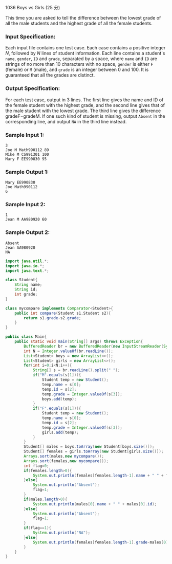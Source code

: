 1036 Boys vs Girls (25 分)

This time you are asked to tell the difference between the lowest grade of all the male students and the highest grade of all the female students.

### Input Specification:

Each input file contains one test case. Each case contains a positive integer *N*, followed by *N* lines of student information. Each line contains a student's `name`, `gender`, `ID` and `grade`, separated by a space, where `name` and `ID` are strings of no more than 10 characters with no space, `gender` is either `F` (female) or `M` (male), and `grade` is an integer between 0 and 100. It is guaranteed that all the grades are distinct.

### Output Specification:

For each test case, output in 3 lines. The first line gives the name and ID of the female student with the highest grade, and the second line gives that of the male student with the lowest grade. The third line gives the difference gradeF−gradeM. If one such kind of student is missing, output `Absent` in the corresponding line, and output `NA` in the third line instead.

### Sample Input 1:

```in
3
Joe M Math990112 89
Mike M CS991301 100
Mary F EE990830 95
```

### Sample Output 1:

```out
Mary EE990830
Joe Math990112
6
```

### Sample Input 2:

```in
1
Jean M AA980920 60
```

### Sample Output 2:

```out
Absent
Jean AA980920
NA
```

```java
import java.util.*;
import java.io.*;
import java.text.*;

class Student{
    String name;
    String id;
    int grade;
}

class mycompare implements Comparator<Student>{
    public int compare(Student s1,Student s2){
        return s1.grade-s2.grade;
    }
}

public class Main{
    public static void main(String[] args) throws Exception{
        BufferedReader br = new BufferedReader(new InputStreamReader(System.in));
        int N = Integer.valueOf(br.readLine());
        List<Student> boys = new ArrayList<>();
        List<Student> girls = new ArrayList<>();
        for(int i=0;i<N;i++){
            String[] s = br.readLine().split(" ");
            if("M".equals(s[1])){
                Student temp = new Student();
                temp.name = s[0];
                temp.id = s[2];
                temp.grade = Integer.valueOf(s[3]);
                boys.add(temp);
            }
            if("F".equals(s[1])){
                Student temp = new Student();
                temp.name = s[0];
                temp.id = s[2];
                temp.grade = Integer.valueOf(s[3]);
                girls.add(temp);
            }
        }
        Student[] males = boys.toArray(new Student[boys.size()]);
        Student[] females = girls.toArray(new Student[girls.size()]);
        Arrays.sort(males,new mycompare());
        Arrays.sort(females,new mycompare());
        int flag=0;
        if(females.length>0){
            System.out.println(females[females.length-1].name + " " + females[females.length-1].id);
        }else{
            System.out.println("Absent");
            flag=1;
        }
        if(males.length>0){
            System.out.println(males[0].name + " " + males[0].id);
        }else{
            System.out.println("Absent");
            flag=1;
        }
        if(flag==1){
            System.out.println("NA");
        }else{
            System.out.println(females[females.length-1].grade-males[0].grade);
        }
    }
}


```

